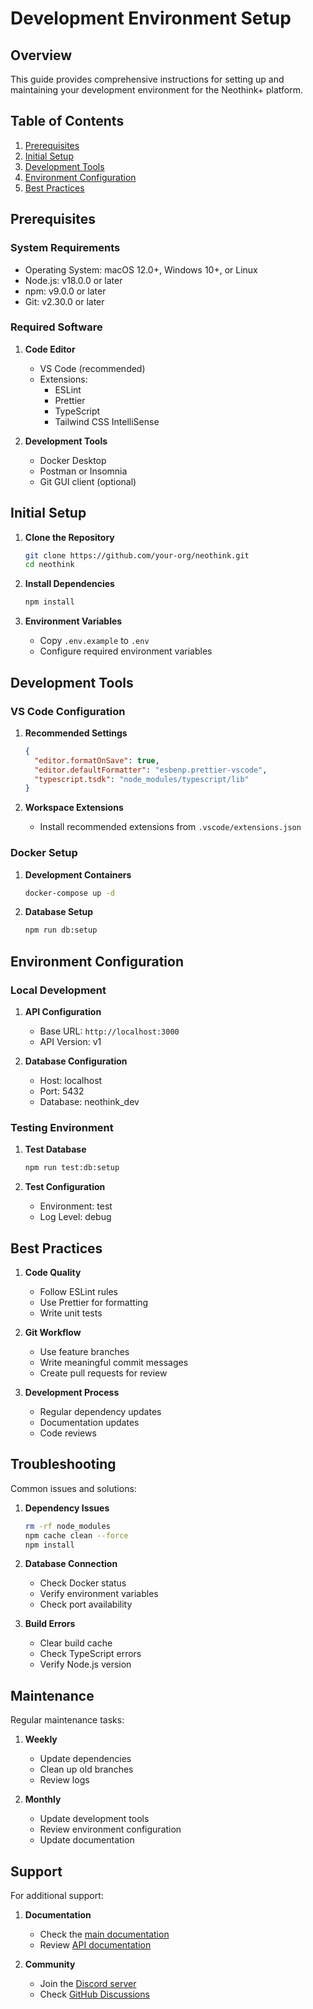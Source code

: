 # Development Environment Setup

## Overview

This guide provides comprehensive instructions for setting up and maintaining your development environment for the Neothink+ platform.

## Table of Contents

1. [Prerequisites](#prerequisites)
2. [Initial Setup](#initial-setup)
3. [Development Tools](#development-tools)
4. [Environment Configuration](#environment-configuration)
5. [Best Practices](#best-practices)

## Prerequisites

### System Requirements

- Operating System: macOS 12.0+, Windows 10+, or Linux
- Node.js: v18.0.0 or later
- npm: v9.0.0 or later
- Git: v2.30.0 or later

### Required Software

1. **Code Editor**
   - VS Code (recommended)
   - Extensions:
     - ESLint
     - Prettier
     - TypeScript
     - Tailwind CSS IntelliSense

2. **Development Tools**
   - Docker Desktop
   - Postman or Insomnia
   - Git GUI client (optional)

## Initial Setup

1. **Clone the Repository**
   ```bash
   git clone https://github.com/your-org/neothink.git
   cd neothink
   ```

2. **Install Dependencies**
   ```bash
   npm install
   ```

3. **Environment Variables**
   - Copy `.env.example` to `.env`
   - Configure required environment variables

## Development Tools

### VS Code Configuration

1. **Recommended Settings**
   ```json
   {
     "editor.formatOnSave": true,
     "editor.defaultFormatter": "esbenp.prettier-vscode",
     "typescript.tsdk": "node_modules/typescript/lib"
   }
   ```

2. **Workspace Extensions**
   - Install recommended extensions from `.vscode/extensions.json`

### Docker Setup

1. **Development Containers**
   ```bash
   docker-compose up -d
   ```

2. **Database Setup**
   ```bash
   npm run db:setup
   ```

## Environment Configuration

### Local Development

1. **API Configuration**
   - Base URL: `http://localhost:3000`
   - API Version: v1

2. **Database Configuration**
   - Host: localhost
   - Port: 5432
   - Database: neothink_dev

### Testing Environment

1. **Test Database**
   ```bash
   npm run test:db:setup
   ```

2. **Test Configuration**
   - Environment: test
   - Log Level: debug

## Best Practices

1. **Code Quality**
   - Follow ESLint rules
   - Use Prettier for formatting
   - Write unit tests

2. **Git Workflow**
   - Use feature branches
   - Write meaningful commit messages
   - Create pull requests for review

3. **Development Process**
   - Regular dependency updates
   - Documentation updates
   - Code reviews

## Troubleshooting

Common issues and solutions:

1. **Dependency Issues**
   ```bash
   rm -rf node_modules
   npm cache clean --force
   npm install
   ```

2. **Database Connection**
   - Check Docker status
   - Verify environment variables
   - Check port availability

3. **Build Errors**
   - Clear build cache
   - Check TypeScript errors
   - Verify Node.js version

## Maintenance

Regular maintenance tasks:

1. **Weekly**
   - Update dependencies
   - Clean up old branches
   - Review logs

2. **Monthly**
   - Update development tools
   - Review environment configuration
   - Update documentation

## Support

For additional support:

1. **Documentation**
   - Check the [main documentation](README.md)
   - Review [API documentation](api/README.md)

2. **Community**
   - Join the [Discord server](https://discord.gg/neothink)
   - Check [GitHub Discussions](https://github.com/your-org/neothink/discussions) 
